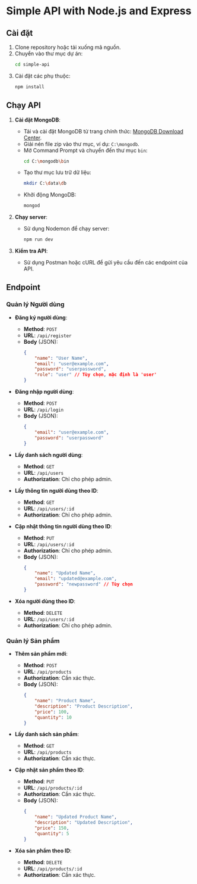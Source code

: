 # Simple API with Node.js and Express

## Cài đặt

1. Clone repository hoặc tải xuống mã nguồn.
2. Chuyển vào thư mục dự án:
   ```bash
   cd simple-api
   ```
3. Cài đặt các phụ thuộc:
   ```bash
   npm install
   ```

## Chạy API

1. **Cài đặt MongoDB**:
   - Tải và cài đặt MongoDB từ trang chính thức: [MongoDB Download Center](https://www.mongodb.com/try/download/community).
   - Giải nén file zip vào thư mục, ví dụ: `C:\mongodb`.
   - Mở Command Prompt và chuyển đến thư mục `bin`:
     ```bash
     cd C:\mongodb\bin
     ```
   - Tạo thư mục lưu trữ dữ liệu:
     ```bash
     mkdir C:\data\db
     ```
   - Khởi động MongoDB:
     ```bash
     mongod
     ```

2. **Chạy server**:
   - Sử dụng Nodemon để chạy server:
     ```bash
     npm run dev
     ```

3. **Kiểm tra API**:
   - Sử dụng Postman hoặc cURL để gửi yêu cầu đến các endpoint của API.

## Endpoint

### Quản lý Người dùng
- **Đăng ký người dùng**:
  - **Method**: `POST`
  - **URL**: `/api/register`
  - **Body** (JSON):
    ```json
    {
        "name": "User Name",
        "email": "user@example.com",
        "password": "userpassword",
        "role": "user" // Tùy chọn, mặc định là 'user'
    }
    ```

- **Đăng nhập người dùng**:
  - **Method**: `POST`
  - **URL**: `/api/login`
  - **Body** (JSON):
    ```json
    {
        "email": "user@example.com",
        "password": "userpassword"
    }
    ```

- **Lấy danh sách người dùng**:
  - **Method**: `GET`
  - **URL**: `/api/users`
  - **Authorization**: Chỉ cho phép admin.

- **Lấy thông tin người dùng theo ID**:
  - **Method**: `GET`
  - **URL**: `/api/users/:id`
  - **Authorization**: Chỉ cho phép admin.

- **Cập nhật thông tin người dùng theo ID**:
  - **Method**: `PUT`
  - **URL**: `/api/users/:id`
  - **Authorization**: Chỉ cho phép admin.
  - **Body** (JSON):
    ```json
    {
        "name": "Updated Name",
        "email": "updated@example.com",
        "password": "newpassword" // Tùy chọn
    }
    ```

- **Xóa người dùng theo ID**:
  - **Method**: `DELETE`
  - **URL**: `/api/users/:id`
  - **Authorization**: Chỉ cho phép admin.

### Quản lý Sản phẩm
- **Thêm sản phẩm mới**:
  - **Method**: `POST`
  - **URL**: `/api/products`
  - **Authorization**: Cần xác thực.
  - **Body** (JSON):
    ```json
    {
        "name": "Product Name",
        "description": "Product Description",
        "price": 100,
        "quantity": 10
    }
    ```

- **Lấy danh sách sản phẩm**:
  - **Method**: `GET`
  - **URL**: `/api/products`
  - **Authorization**: Cần xác thực.

- **Cập nhật sản phẩm theo ID**:
  - **Method**: `PUT`
  - **URL**: `/api/products/:id`
  - **Authorization**: Cần xác thực.
  - **Body** (JSON):
    ```json
    {
        "name": "Updated Product Name",
        "description": "Updated Description",
        "price": 150,
        "quantity": 5
    }
    ```

- **Xóa sản phẩm theo ID**:
  - **Method**: `DELETE`
  - **URL**: `/api/products/:id`
  - **Authorization**: Cần xác thực.
